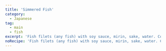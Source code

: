 ```yaml
---
title: 'Simmered Fish'
category:
  - Japanese
tag:
  - main
  - fish
excerpt: 'Fish filets (any fish) with soy sauce, mirin, sake, water. Cook for 10 minutes per inch of thickness.'
noRecipe: 'Fish filets (any fish) with soy sauce, mirin, sake, water. Cook for 10 minutes per inch of thickness.'
---
```


